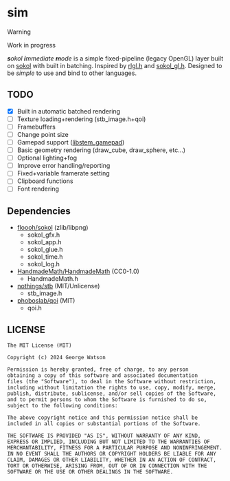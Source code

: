 # sim

> [!WARNING]
> Work in progress

***s***_okol_ ***i***_mmediate_ ***m***_ode_ is a simple fixed-pipeline (legacy OpenGL) layer built on [sokol](https://github.com/floooh/sokol/) with built in batching. Inspired by [rlgl.h](https://github.com/raysan5/raylib/blob/master/src/rlgl.h) and [sokol_gl.h](https://github.com/floooh/sokol/blob/master/util/sokol_gl.h). Designed to be _simple_ to use and bind to other languages.

## TODO

- [X] Built in automatic batched rendering
- [ ] Texture loading+rendering (stb_image.h+qoi)
- [ ] Framebuffers
- [ ] Change point size
- [ ] Gamepad support ([libstem_gamepad](https://github.com/ThemsAllTook/libstem_gamepad))
- [ ] Basic geometry rendering (draw_cube, draw_sphere, etc...)
- [ ] Optional lighting+fog
- [ ] Improve error handling/reporting
- [ ] Fixed+variable framerate setting
- [ ] Clipboard functions
- [ ] Font rendering

## Dependencies

- [floooh/sokol](https://github.com/floooh/sokol/) (zlib/libpng)
    - sokol_gfx.h
    - sokol_app.h
    - sokol_glue.h
    - sokol_time.h
    - sokol_log.h
- [HandmadeMath/HandmadeMath](https://github.com/HandmadeMath/HandmadeMath/) (CC0-1.0)
    - HandmadeMath.h
- [nothings/stb](https://github.com/nothings/stb/) (MIT/Unlicense)
    - stb_image.h
- [phoboslab/qoi](https://github.com/phoboslab/qoi/) (MIT)
    - qoi.h

## LICENSE
```
The MIT License (MIT)

Copyright (c) 2024 George Watson

Permission is hereby granted, free of charge, to any person
obtaining a copy of this software and associated documentation
files (the "Software"), to deal in the Software without restriction,
including without limitation the rights to use, copy, modify, merge,
publish, distribute, sublicense, and/or sell copies of the Software,
and to permit persons to whom the Software is furnished to do so,
subject to the following conditions:

The above copyright notice and this permission notice shall be
included in all copies or substantial portions of the Software.

THE SOFTWARE IS PROVIDED "AS IS", WITHOUT WARRANTY OF ANY KIND,
EXPRESS OR IMPLIED, INCLUDING BUT NOT LIMITED TO THE WARRANTIES OF
MERCHANTABILITY, FITNESS FOR A PARTICULAR PURPOSE AND NONINFRINGEMENT.
IN NO EVENT SHALL THE AUTHORS OR COPYRIGHT HOLDERS BE LIABLE FOR ANY
CLAIM, DAMAGES OR OTHER LIABILITY, WHETHER IN AN ACTION OF CONTRACT,
TORT OR OTHERWISE, ARISING FROM, OUT OF OR IN CONNECTION WITH THE
SOFTWARE OR THE USE OR OTHER DEALINGS IN THE SOFTWARE.
```
